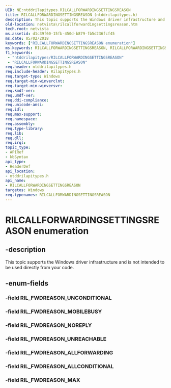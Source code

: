 ```yaml
---
UID: NE:ntddrilapitypes.RILCALLFORWARDINGSETTINGSREASON
title: RILCALLFORWARDINGSETTINGSREASON (ntddrilapitypes.h)
description: This topic supports the Windows driver infrastructure and is not intended to be used directly from your code.
old-location: netvista\rilcallforwardingsettingsreason.htm
tech.root: netvista
ms.assetid: d1c39f60-15fb-450d-b879-fb5d236fcf45
ms.date: 05/02/2018
keywords: ["RILCALLFORWARDINGSETTINGSREASON enumeration"]
ms.keywords: RILCALLFORWARDINGSETTINGSREASON, RILCALLFORWARDINGSETTINGSREASON enumeration [Network Drivers Starting with Windows Vista], RIL_FWDREASON_ALLCONDITIONAL, RIL_FWDREASON_ALLFORWARDING, RIL_FWDREASON_MAX, RIL_FWDREASON_MOBILEBUSY, RIL_FWDREASON_NOREPLY, RIL_FWDREASON_UNREACHABLE, netvista.rilcallforwardingsettingsreason, ntddrilapitypes/RILCALLFORWARDINGSETTINGSREASON, ntddrilapitypes/RIL_FWDREASON_ALLCONDITIONAL, ntddrilapitypes/RIL_FWDREASON_ALLFORWARDING, ntddrilapitypes/RIL_FWDREASON_MAX, ntddrilapitypes/RIL_FWDREASON_MOBILEBUSY, ntddrilapitypes/RIL_FWDREASON_NOREPLY, ntddrilapitypes/RIL_FWDREASON_UNREACHABLE
f1_keywords:
 - "ntddrilapitypes/RILCALLFORWARDINGSETTINGSREASON"
 - "RILCALLFORWARDINGSETTINGSREASON"
req.header: ntddrilapitypes.h
req.include-header: Rilapitypes.h
req.target-type: Windows
req.target-min-winverclnt: 
req.target-min-winversvr: 
req.kmdf-ver: 
req.umdf-ver: 
req.ddi-compliance: 
req.unicode-ansi: 
req.idl: 
req.max-support: 
req.namespace: 
req.assembly: 
req.type-library: 
req.lib: 
req.dll: 
req.irql: 
topic_type:
- APIRef
- kbSyntax
api_type:
- HeaderDef
api_location:
- ntddrilapitypes.h
api_name:
- RILCALLFORWARDINGSETTINGSREASON
targetos: Windows
req.typenames: RILCALLFORWARDINGSETTINGSREASON
---
```


# RILCALLFORWARDINGSETTINGSREASON enumeration


## -description


This topic supports the Windows driver infrastructure and is not intended to be used directly from your code.


## -enum-fields




### -field RIL_FWDREASON_UNCONDITIONAL


### -field RIL_FWDREASON_MOBILEBUSY


### -field RIL_FWDREASON_NOREPLY


### -field RIL_FWDREASON_UNREACHABLE


### -field RIL_FWDREASON_ALLFORWARDING


### -field RIL_FWDREASON_ALLCONDITIONAL


### -field RIL_FWDREASON_MAX

